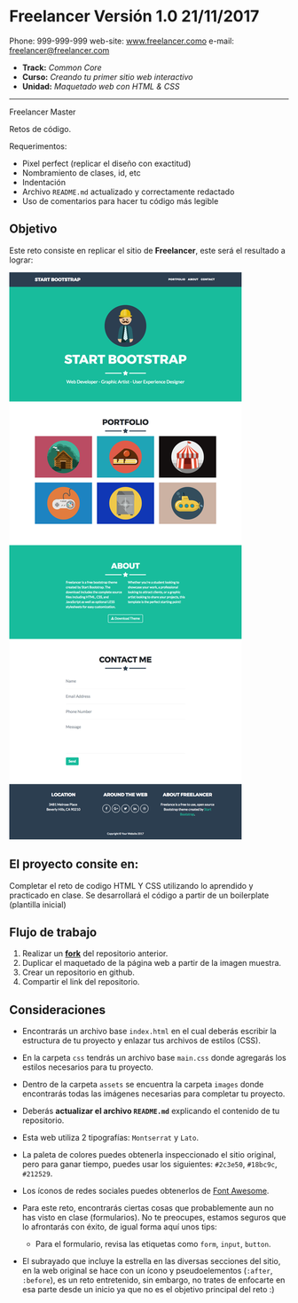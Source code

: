 # Freelancer Versión 1.0 21/11/2017

Phone: 999-999-999
web-site: www.freelancer.como
e-mail: freelancer@freelancer.com

* **Track:** _Common Core_
* **Curso:** _Creando tu primer sitio web interactivo_
* **Unidad:** _Maquetado web con HTML & CSS_

***
Freelancer Master

Retos de código.

Requerimentos:

* Pixel perfect (replicar el diseño con exactitud)
* Nombramiento de clases, id, etc
* Indentación
* Archivo `README.md` actualizado y correctamente redactado
* Uso de comentarios para hacer tu código más legible

## Objetivo

Este reto consiste en replicar el sitio de **Freelancer**, este será el resultado
a lograr:

![Freelancer Website](docs/fullpage.png)

## El proyecto consite en:

Completar el reto de codigo HTML Y CSS utilizando lo aprendido y practicado en clase. Se desarrollará el código a partir de un boilerplate (plantilla inicial)


## Flujo de trabajo

1. Realizar un [**fork**](https://gist.github.com/ivandevp/1de47ae69a5e139a6622d78c882e1f74)
   del repositorio anterior.
2. Duplicar el maquetado de la página web a partir de la imagen muestra.
3. Crear un repositorio en github.
4. Compartir el link del repositorio.


## Consideraciones

* Encontrarás un archivo base `index.html` en el cual deberás escribir la
  estructura de tu proyecto y enlazar tus archivos de estilos (CSS).

* En la carpeta `css` tendrás un archivo base `main.css` donde agregarás los
  estilos necesarios para tu proyecto.

* Dentro de la carpeta `assets` se encuentra la carpeta `images` donde
  encontrarás todas las imágenes necesarias para completar tu proyecto.

* Deberás **actualizar el archivo `README.md`** explicando el contenido de tu
  repositorio.

* Esta web utiliza 2 tipografías: `Montserrat` y `Lato`.

* La paleta de colores puedes obtenerla inspeccionado el sitio original, pero
  para ganar tiempo, puedes usar los siguientes: `#2c3e50`, `#18bc9c`,
  `#212529`.

* Los íconos de redes sociales puedes obtenerlos de [Font Awesome](http://fontawesome.io/).

* Para este reto, encontrarás ciertas cosas que probablemente aun no has visto
  en clase (formularios). No te preocupes, estamos seguros que lo afrontarás con
  éxito, de igual forma aquí unos tips:

  - Para el formulario, revisa las etiquetas como `form`, `input`, `button`.

* El subrayado que incluye la estrella en las diversas secciones del sitio, en
  la web original se hace con un ícono y pseudoelementos (`:after`, `:before`),
  es un reto entretenido, sin embargo, no trates de enfocarte en esa parte desde
  un inicio ya que no es el objetivo principal del reto :)
